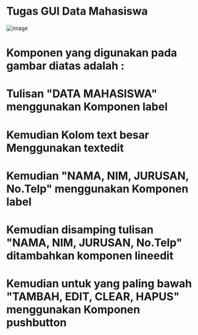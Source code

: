 # Tugas GUI Data Mahasiswa

![image](https://user-images.githubusercontent.com/72422050/116974330-2d758a00-ace8-11eb-9d72-074273c87910.png)

# Komponen yang digunakan pada gambar diatas adalah :
# Tulisan "DATA MAHASISWA" menggunakan Komponen label
# Kemudian Kolom text besar Menggunakan textedit
# Kemudian "NAMA, NIM, JURUSAN, No.Telp" menggunakan Komponen label
# Kemudian disamping tulisan "NAMA, NIM, JURUSAN, No.Telp" ditambahkan komponen lineedit
# Kemudian untuk yang paling bawah "TAMBAH, EDIT, CLEAR, HAPUS" menggunakan Komponen pushbutton
